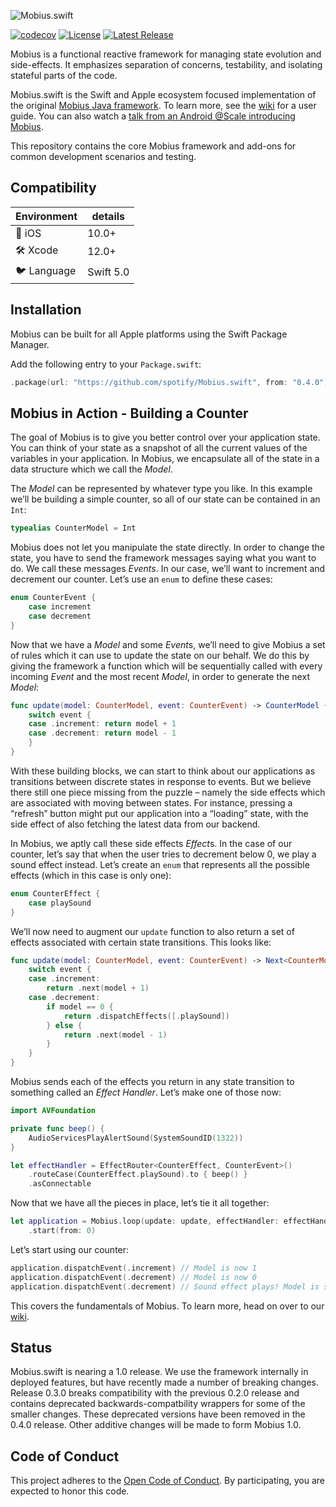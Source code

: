 ![Mobius.swift](https://github.com/spotify/Mobius.swift/wiki/mobius-logo.svg)

[![codecov](https://codecov.io/gh/spotify/Mobius.swift/branch/master/graph/badge.svg)](https://codecov.io/gh/spotify/Mobius.swift)
[![License](https://img.shields.io/github/license/spotify/Mobius.swift.svg)](LICENSE)
[![Latest Release](https://img.shields.io/github/v/release/spotify/Mobius.swift?display_name=tag)](https://github.com/spotify/Mobius.swift/releases)

Mobius is a functional reactive framework for managing state evolution and side-effects. It
emphasizes separation of concerns, testability, and isolating stateful parts of the code.

Mobius.swift is the Swift and Apple ecosystem focused implementation of the original
[Mobius Java framework](https://github.com/spotify/mobius). To learn more, see the [wiki](/../../wiki) for a user guide. You can also watch a [talk from an Android @Scale introducing Mobius](https://www.facebook.com/atscaleevents/videos/2025571921049235/).

This repository contains the core Mobius framework and add-ons for common development scenarios and testing.

## Compatibility
| Environment | details     |
| ----------- |-------------|
| 📱 iOS      | 10.0+      |
| 🛠 Xcode    | 12.0+       |
| 🐦 Language | Swift 5.0  |

## Installation

Mobius can be built for all Apple platforms using the Swift Package Manager.

Add the following entry to your `Package.swift`:
```swift
.package(url: "https://github.com/spotify/Mobius.swift", from: "0.4.0")
```

## Mobius in Action - Building a Counter

The goal of Mobius is to give you better control over your application state. You can think of your state as a snapshot of all the current values of the variables in your application. In Mobius, we encapsulate all of the state in a data structure which we call the *Model*.

The *Model* can be represented by whatever type you like. In this example we’ll be building a simple counter, so all of our state can be contained in an `Int`:

```swift
typealias CounterModel = Int
```

Mobius does not let you manipulate the state directly. In order to change the state, you have to send the framework messages saying what you want to do. We call these messages *Events*. In our case, we’ll want to increment and decrement our counter. Let’s use an `enum` to define these cases:
```swift
enum CounterEvent {
    case increment
    case decrement
}
```

Now that we have a *Model* and some *Event*s, we’ll need to give Mobius a set of rules which it can use to update the state on our behalf. We do this by giving the framework a function which will be sequentially called with every incoming *Event* and the most recent *Model*, in order to generate the next *Model*:
```swift
func update(model: CounterModel, event: CounterEvent) -> CounterModel {
    switch event {
    case .increment: return model + 1
    case .decrement: return model - 1
    }
}
```

With these building blocks, we can start to think about our applications as transitions between discrete states in response to events. But we believe there still one piece missing from the puzzle – namely the side effects which are associated with moving between states. For instance, pressing a “refresh” button might put our application into a “loading” state, with the side effect of also fetching the latest data from our backend.

In Mobius, we aptly call these side effects *Effect*s. In the case of our counter, let’s say that when the user tries to decrement below 0, we play a sound effect instead. Let’s create an `enum` that represents all the possible effects (which in this case is only one):
```swift
enum CounterEffect {
    case playSound
}
```

We’ll now need to augment our `update` function to also return a set of effects associated with certain state transitions. This looks like:

```swift
func update(model: CounterModel, event: CounterEvent) -> Next<CounterModel, CounterEffect> {
    switch event {
    case .increment: 
        return .next(model + 1)
    case .decrement:
        if model == 0 {
            return .dispatchEffects([.playSound])
        } else {
            return .next(model - 1)
        }
    }
}
```

Mobius sends each of the effects you return in any state transition to something called an *Effect Handler*. Let’s make one of those now:
```swift
import AVFoundation

private func beep() {
    AudioServicesPlayAlertSound(SystemSoundID(1322))
}

let effectHandler = EffectRouter<CounterEffect, CounterEvent>()
    .routeCase(CounterEffect.playSound).to { beep() }
    .asConnectable
```

Now that we have all the pieces in place, let’s tie it all together:
```swift
let application = Mobius.loop(update: update, effectHandler: effectHandler)
    .start(from: 0)
```


Let’s start using our counter:
```swift
application.dispatchEvent(.increment) // Model is now 1
application.dispatchEvent(.decrement) // Model is now 0
application.dispatchEvent(.decrement) // Sound effect plays! Model is still 0
```

This covers the fundamentals of Mobius. To learn more, head on over to our [wiki](/../../wiki).

## Status

Mobius.swift is nearing a 1.0 release. We use the framework internally in deployed features, but have recently made a number of breaking changes. Release 0.3.0 breaks compatibility with the previous 0.2.0 release and contains deprecated backwards-compatbility wrappers for some of the smaller changes. These deprecated versions have been removed in the 0.4.0 release. Other additive changes will be made to form Mobius 1.0.

## Code of Conduct

This project adheres to the [Open Code of Conduct][code-of-conduct]. By participating, you are expected to honor this code.

[code-of-conduct]: https://github.com/spotify/code-of-conduct/blob/master/code-of-conduct.md
